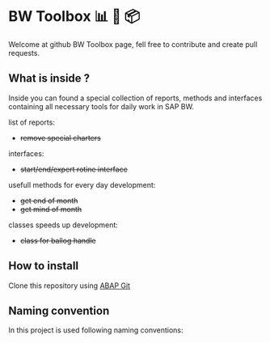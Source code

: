 # BW Toolbox 📊 🔨 📦

Welcome at github BW Toolbox page, fell free to contribute and create pull requests.

## What is inside ?

Inside you can found a special collection of reports, methods and interfaces containing all necessary tools for daily work in SAP BW.

list of reports:
- ~~remove special charters~~

interfaces:
- ~~start/end/expert rotine interface~~

usefull methods for every day development:
- ~~get end of month~~
- ~~get mind of month~~

classes speeds up development:
- ~~class for ballog handle~~


## How to install

Clone this repository using [ABAP Git](https://github.com/larshp/abapGit)

## Naming convention

In this project is used following naming conventions:
 
